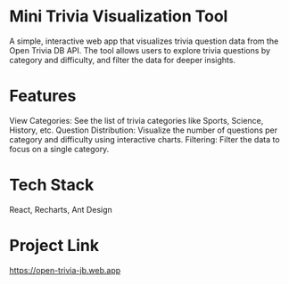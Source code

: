 # Mini Trivia Visualization Tool

A simple, interactive web app that visualizes trivia question data from the Open Trivia DB API. The tool allows users to
explore trivia questions by category and difficulty, and filter the data for deeper insights.

# Features

View Categories: See the list of trivia categories like Sports, Science, History, etc.
Question Distribution: Visualize the number of questions per category and difficulty using interactive charts.
Filtering: Filter the data to focus on a single category.

# Tech Stack

React, Recharts, Ant Design

# Project Link

https://open-trivia-jb.web.app
